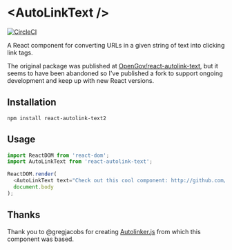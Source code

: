 \<AutoLinkText /\>
================

[![CircleCI](https://circleci.com/gh/schneidmaster/react-autolink-text.svg?style=shield)](https://circleci.com/gh/schneidmaster/react-autolink-text)

A React component for converting URLs in a given string of text into clicking link tags.

The original package was published at [OpenGov/react-autolink-text](https://github.com/OpenGov/react-autolink-text), but it seems to have been abandoned so I've published a fork to support ongoing development and keep up with new React versions.

Installation
------------
`npm install react-autolink-text2`

Usage
-----
```js
import ReactDOM from 'react-dom';
import AutoLinkText from 'react-autolink-text';

ReactDOM.render(
  <AutoLinkText text="Check out this cool component: http://github.com/OpenGov/react-autolink-text" />,
  document.body
);
```

Thanks
------
Thank you to @gregjacobs for creating [Autolinker.js](https://github.com/gregjacobs/Autolinker.js) from which this component was based.
